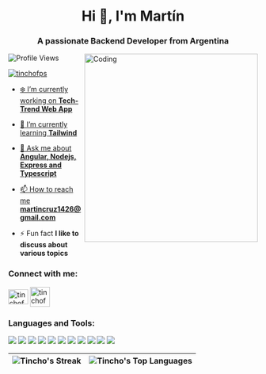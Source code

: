 <h1 align="center">Hi 👋, I'm Martín</h1>
<h3 align="center">A passionate Backend Developer from Argentina</h3>
<img align="right" alt="Coding" width="350" height="380" src="https://miro.medium.com/v2/resize:fit:1200/1*anJ_utnaYQXFKbap2s0oJg.gif">

<p align="left"> <img src="https://komarev.com/ghpvc/?username=martinchx&label=Profile%20views&color=0e75b6&style=flat" alt="Profile Views" /> </p>

<p align="left"> <a href="https://twitter.com/tinchofps" target="blank"><img src="https://img.shields.io/twitter/follow/tinchofps?style=for-the-badge&logo=twitter" alt="tinchofps"  </p>

- ❄️ I’m currently working on **Tech-Trend Web App**

- 🌱 I’m currently learning **Tailwind**

- 💬 Ask me about **Angular, Nodejs, Express and Typescript**

- 📫 How to reach me **martincruz1426@gmail.com**

- ⚡ Fun fact **I like to discuss about various topics**

<h3 align="left">Connect with me:</h3>
<p align="left">
<a href="https://twitter.com/tinchofps" target="blank"><img align="center" src="https://raw.githubusercontent.com/rahuldkjain/github-profile-readme-generator/master/src/images/icons/Social/twitter.svg" alt="tinchofps" height="30" width="40"/></a>
<a href="https://discord.com/users/852752507053801483" target="blank"><img height="40" width="40" align="center" src="https://raw.githubusercontent.com/rahuldkjain/github-profile-readme-generator/master/src/images/icons/Social/discord.svg" alt="tinchofps"/></a>
</p>

<h3 align="left">Languages and Tools:</h3>

<a href="https://www.w3.org/html/" target="_blank"><img src="https://skillicons.dev/icons?i=html"></a>
<a href="https://www.w3schools.com/css/" target="_blank"><img src="https://skillicons.dev/icons?i=css"></a>
<a href="https://getbootstrap.com" target="_blank"><img src="https://skillicons.dev/icons?i=bootstrap"></a>
<a href="https://developer.mozilla.org/en-US/docs/Web/JavaScript" target="_blank"><img src="https://skillicons.dev/icons?i=js"></a>
<a href="https://www.typescriptlang.org/" target="_blank"><img src="https://skillicons.dev/icons?i=ts"></a>
<a href="https://angular.dev" target="_blank"><img src="https://skillicons.dev/icons?i=angular"></a>
<a href="https://nodejs.org" target="_blank"><img src="https://skillicons.dev/icons?i=nodejs"></a>
<a href="https://expressjs.com" target="_blank"><img src="https://skillicons.dev/icons?i=express"></a>
<a href="https://www.mongodb.com/" target="_blank"><img src="https://skillicons.dev/icons?i=mongodb"></a>
<a href="https://www.mysql.com/" target="_blank"><img src="https://skillicons.dev/icons?i=mysql"></a>
<a href="https://git-scm.com/" target="_blank"><img src="https://skillicons.dev/icons?i=git"></a>

| ![Tincho's Streak](https://github-readme-streak-stats.herokuapp.com/?user=martinchx&theme=dark&hide_border=true) |  ![Tincho's Top Languages](https://github-readme-stats.vercel.app/api/top-langs/?username=martinchx&theme=dark&show_icons=true&hide_border=true&layout=compact) | 
| ------------- | ------------- |
